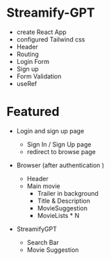 # Streamify-GPT

- create React App
- configured Tailwind css
- Header
- Routing
- Login Form
- Sign up
- Form Validation
- useRef


# Featured 
- Login and sign up page 
  - Sign In / Sign Up page 
  - redirect to browse page

- Browser (after authentication )
   - Header
  - Main movie 
     - Trailer in background 
     - Title & Description 
     - MovieSuggestion
     - MovieLists * N

- StreamifyGPT 
   - Search Bar 
   - Movie Suggestion